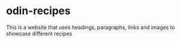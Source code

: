 # odin-recipes
This is a website that uses headings, paragraphs, links and images to showcase different recipes
